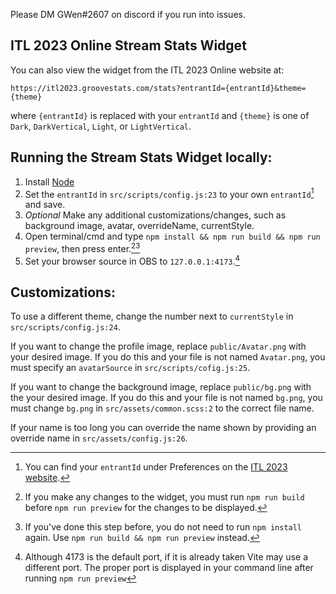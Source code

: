 Please DM GWen#2607 on discord if you run into issues.

## ITL 2023 Online Stream Stats Widget

You can also view the widget from the ITL 2023 Online website at:

`https://itl2023.groovestats.com/stats?entrantId={entrantId}&theme={theme}`

where `{entrantId}` is replaced with your `entrantId` and `{theme}` is one of `Dark`, `DarkVertical`, `Light`, or `LightVertical`.

## Running the Stream Stats Widget locally:

1. Install [Node](https://nodejs.org/en/download/)
2. Set the `entrantId` in `src/scripts/config.js:23` to your own `entrantId`[^1] and save.
3. _Optional_ Make any additional customizations/changes, such as background image, avatar, overrideName, currentStyle.
4. Open terminal/cmd and type `npm install && npm run build && npm run preview`, then press enter.[^2][^3]
5. Set your browser source in OBS to `127.0.0.1:4173`.[^4]

## Customizations:

To use a different theme, change the number next to `currentStyle` in `src/scripts/config.js:24`.

If you want to change the profile image, replace `public/Avatar.png` with your desired image. If you do this and your file is not named `Avatar.png`,
you must specify an `avatarSource` in `src/scripts/cofig.js:25`.

If you want to change the background image, replace `public/bg.png` with the your desired image. If you do this and your file is not named `bg.png`,
you must change `bg.png` in `src/assets/common.scss:2` to the correct file name.

If your name is too long you can override the name shown by providing an override name in `src/assets/config.js:26`.

[^1]: You can find your `entrantId` under Preferences on the [ITL 2023 website](https://itl2023.groovestats.com/).
[^2]: If you make any changes to the widget, you must run `npm run build` before `npm run preview` for the changes to be displayed.
[^3]: If you've done this step before, you do not need to run `npm install` again. Use `npm run build && npm run preview` instead.
[^4]: Although 4173 is the default port, if it is already taken Vite may use a different port. The proper port is displayed in your command line after running `npm run preview`
